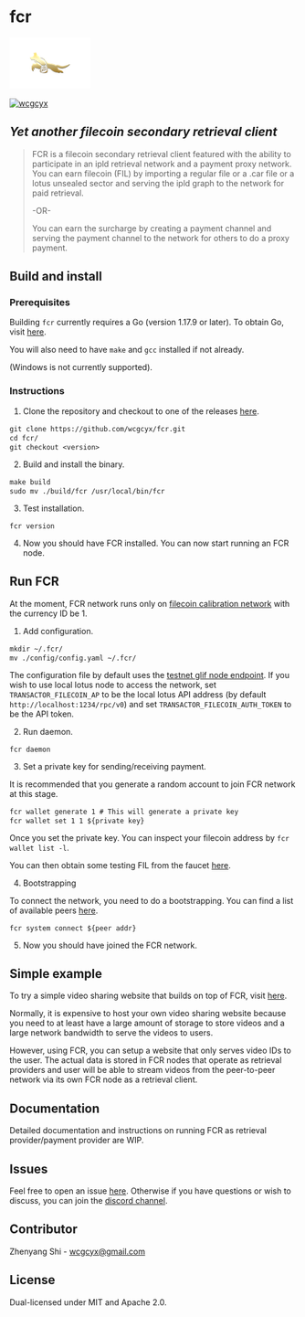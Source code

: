 # fcr

![alt text](logo.png)

[![wcgcyx](https://circleci.com/gh/wcgcyx/fcr.svg?style=shield)](https://app.circleci.com/pipelines/github/wcgcyx/fcr?branch=main&filter=all)

## _Yet another filecoin secondary retrieval client_
> FCR is a filecoin secondary retrieval client featured with the ability to participate in an ipld  retrieval network and a payment proxy network.
> You can earn filecoin (FIL) by importing a regular file or a .car file or a lotus unsealed sector and serving the ipld graph to the network for paid retrieval.
>
> -OR-
>
> You can earn the surcharge by creating a payment channel and serving the payment channel to the network for others to do a proxy payment.

## Build and install
### Prerequisites
Building `fcr` currently requires a Go (version 1.17.9 or later). To obtain Go, visit [here](https://go.dev/doc/install).

You will also need to have `make` and `gcc` installed if not already.

(Windows is not currently supported).
### Instructions
1. Clone the repository and checkout to one of the releases [here](https://github.com/wcgcyx/fcr/releases). 
```
git clone https://github.com/wcgcyx/fcr.git
cd fcr/
git checkout <version>
```
2. Build and install the binary.
```
make build
sudo mv ./build/fcr /usr/local/bin/fcr
```
3. Test installation.
```
fcr version
```
4. Now you should have FCR installed. You can now start running an FCR node.
## Run FCR
At the moment, FCR network runs only on [filecoin calibration network](https://docs.filecoin.io/networks/overview/) with the currency ID be 1.
1. Add configuration.
```
mkdir ~/.fcr/
mv ./config/config.yaml ~/.fcr/
```
The configuration file by default uses the [testnet glif node endpoint](https://lotus.filecoin.io/developers/glif-nodes/#testnet-endpoint). If you wish to use local lotus node to access the network, set `TRANSACTOR_FILECOIN_AP` to be the local lotus API address (by default `http://localhost:1234/rpc/v0`) and set `TRANSACTOR_FILECOIN_AUTH_TOKEN` to be the API token.

2. Run daemon.
```
fcr daemon
```
3. Set a private key for sending/receiving payment.

It is recommended that you generate a random account to join FCR network at this stage.
```
fcr wallet generate 1 # This will generate a private key
fcr wallet set 1 1 ${private key}
```
Once you set the private key. You can inspect your filecoin address by `fcr wallet list -l`.

You can then obtain some testing FIL from the faucet [here](https://faucet.calibration.fildev.network/).

4. Bootstrapping

To connect the network, you need to do a bootstrapping. You can find a list of available peers [here](https://github.com/wcgcyx/fcr/wiki/Bootnodes).
```
fcr system connect ${peer addr}
```
5. Now you should have joined the FCR network.
## Simple example
To try a simple video sharing website that builds on top of FCR, visit [here](https://github.com/wcgcyx/fcr-simple-example). 

Normally, it is expensive to host your own video sharing website because you need to at least have a large amount of storage to store videos and a large network bandwidth to serve the videos to users. 

However, using FCR, you can setup a website that only serves video IDs to the user. The actual data is stored in FCR nodes that operate as retrieval providers and user will be able to stream videos from the peer-to-peer network via its own FCR node as a retrieval client.
## Documentation
Detailed documentation and instructions on running FCR as retrieval provider/payment provider are WIP.
## Issues
Feel free to open an issue [here](https://github.com/wcgcyx/fcr/issues). Otherwise if you have questions or wish to discuss, you can join the [discord channel](https://discord.gg/GgK9eqrNtG).
## Contributor
Zhenyang Shi - wcgcyx@gmail.com
## License
Dual-licensed under MIT and Apache 2.0.